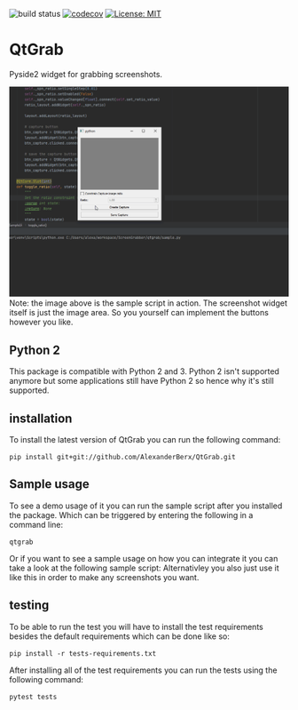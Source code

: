 ![build status](https://github.com/AlexanderBerx/QtGrab/workflows/build/badge.svg)
[![codecov](https://codecov.io/gh/AlexanderBerx/QtGrab/branch/development/graph/badge.svg?token=0G5UgYnVxp)](https://codecov.io/gh/AlexanderBerx/QtGrab)
[![License: MIT](https://img.shields.io/badge/License-MIT-yellow.svg)](https://opensource.org/licenses/MIT)
# QtGrab
Pyside2 widget for grabbing screenshots.

![Sample usage demo](resources/demo_usage.gif "Sample usage")
Note: the image above is the sample script in action. The screenshot widget 
itself is just the image area. So you yourself can implement the buttons
however you like.  
## Python 2
This package is compatible with Python 2 and 3. Python 2 isn't supported 
anymore but some applications still have Python 2 so hence why it's still 
supported.
## installation
To install the latest version of QtGrab you can run the following command:
```
pip install git+git://github.com/AlexanderBerx/QtGrab.git
```
## Sample usage
To see a demo usage of it you can run the sample script after you installed the
package. Which can be triggered by entering the following in a command line:
```
qtgrab
```
Or if you want to see a sample usage on how you can integrate it you can take
a look at the following sample script: 
Alternativley you also just use it like this in order to make any screenshots 
you want.
## testing
To be able to run the test you will have to install the test requirements 
besides the default requirements which can be done like so:
```
pip install -r tests-requirements.txt
```
After installing all of the test requirements you can run the tests using the 
following command:
```
pytest tests
```